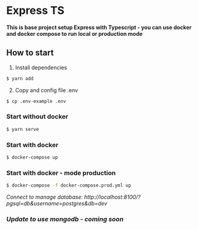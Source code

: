 # Express TS

<b>This is base project setup Express with Typescript - you can use docker and docker compose to run local or production mode</b>

## How to start

1. Install dependencies

```bash
$ yarn add
```

2. Copy and config file .env

```bash
$ cp .env-example .env
```

### Start without docker

```bash
$ yarn serve
```

### Start with docker

```bash
$ docker-compose up
```

### Start with docker - mode production

```bash
$ docker-compose -f docker-compose.prod.yml up
```

<i>Connect to manage database<i>: http://localhost:8100/?pgsql=db&username=postgres&db=dev

### Update to use mongodb - coming soon
